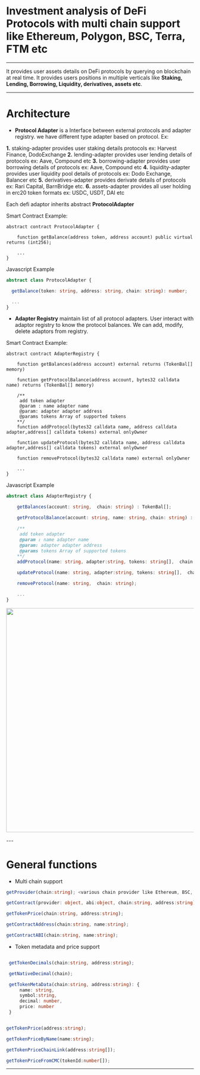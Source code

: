 # Investment analysis of DeFi Protocols with multi chain support like Ethereum, Polygon, BSC, Terra, FTM etc

---

It provides user assets details on DeFi protocols by querying on blockchain at real time. It provides users positions in multiple verticals like
**Staking, Lending, Borrowing, Liquidity, derivatives, assets etc**.

---

# Architecture

- **Protocol Adapter** is a Interface between external protocols and adapter registry. we have different type adapter based on protocol. Ex:

**1.** staking-adapter provides user staking details protocols ex: Harvest Finance, DodoExchange
**2.** lending-adapter provides user lending details of protocols ex: Aave, Compound etc
**3.** borrowing-adapter provides user borrowing details of protocols ex: Aave, Compound etc
**4.** liquidity-adapter provides user liquidity pool details of protocols ex: Dodo Exchange, Balancer etc
**5.** derivatives-adapter provides derivate details of protocols ex: Rari Capital, BarnBridge etc.
**6.** assets-adapter provides all user holding in erc20 token formats ex: USDC, USDT, DAI etc

Each defi adaptor inherits abstract **ProtocolAdapter**

Smart Contract Example:

```solidity
abstract contract ProtocolAdapter {

    function getBalance(address token, address account) public virtual returns (int256);

    ...
}
```

Javascript Example

```typescript
abstract class ProtocolAdapter {

  getBalance(token: string, address: string, chain: string): number;

  ...
}
```

- **Adapter Registry** maintain list of all protocol adapters. User interact with adaptor registry to know the protocol balances. We can add, modify, delete adaptors from registry.

Smart Contract Example:

```solidity
abstract contract AdapterRegistry {

    function getBalances(address account) external returns (TokenBal[] memory)

    function getProtocolBalance(address account, bytes32 calldata name) returns (TokenBal[] memory)

    /**
     add token adapter
     @param : name adapter name
     @param: adapter adapter address
     @params tokens Array of supported tokens
    **/
    function addProtocol(bytes32 calldata name, address calldata adapter,address[] calldata tokens) external onlyOwner

    function updateProtocol(bytes32 calldata name, address calldata adapter,address[] calldata tokens) external onlyOwner

    function removeProtocol(bytes32 calldata name) external onlyOwner

    ...
}
```

Javascript Example

```typescript
abstract class AdapterRegistry {

    getBalances(account: string,  chain: string) : TokenBal[];

    getProtocolBalance(account: string, name: string, chain: string) : TokenBal[];

    /**
     add token adapter
     @param : name adapter name
     @param: adapter adapter address
     @params tokens Array of supported tokens
    **/
    addProtocol(name: string, adapter:string, tokens: string[],  chain: string);

    updateProtocol(name: string, adapter:string, tokens: string[],  chain: string);

    removeProtocol(name: string,  chain: string);

    ...
}
```

<p align="center">
  <img src="https://drive.google.com/file/d/16YpoKHfdTfJ4dwgXgoWP_BX2nh9pBiVm/view" width="600">
</p>
---

# General functions 

- Multi chain support

```typescript
getProvider(chain:string); <various chain provider like Ethereum, BSC, FTM, Polygon, Terra>

getContract(provider: object, abi:object, chain:string, address:string);

getTokenPrice(chain:string, address:string);

getContractAddress(chain:string, name:string);

getContractABI(chain:string, name:string);

```

- Token metadata and price support 

```typescript

 getTokenDecimals(chain:string, address:string);

 getNativeDecimal(chain);

 getTokenMetaData(chain:string, address:string): {
     name: string,
     symbol:string,
     decimal: number,
     price: number
 }


getTokenPrice(address:string);

getTokenPriceByName(name:string);

getTokenPriceChainLink(address:string[]);

getTokenPriceFromCMC(tokenId:number[]);
```

---

